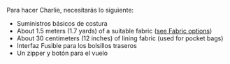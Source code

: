 Para hacer Charlie, necesitarás lo siguiente:

-   Suministros básicos de costura
-   About 1.5 meters (1.7 yards) of a suitable fabric ([see Fabric options](/docs/patterns/charlie/fabric))
-   About 30 centimeters (12 inches) of lining fabric (used for pocket bags)
-   Interfaz Fusible para los bolsillos traseros
-   Un zipper y botón para el vuelo
